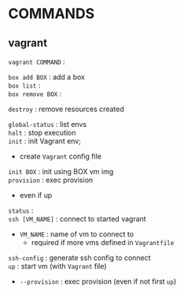 # COMMANDS

## vagrant
`vagrant COMMAND` :  

`box add BOX` : add a box  
`box list` :  
`box remove BOX` :  

`destroy` : remove resources created  

`global-status` : list envs  
`halt` : stop execution  
`init` : init Vagrant env;  
*	create `Vagrant` config file  

`init BOX` : init using BOX vm img  
`provision` : exec provision  
*	even if up

`status` :   
`ssh [VM_NAME]` : connect to started vagrant  
*	`VM_NAME` : name of vm to connect to
	*	required if more vms defined in `Vagrantfile`

`ssh-config` : generate ssh config to connect  
`up` : start vm (with `Vagrant` file)  
*	`--provision` : exec provision (even if not first `up`)